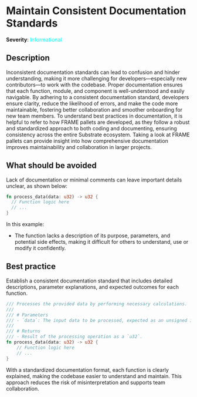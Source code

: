 # Maintain Consistent Documentation Standards

**Severity**: <span style="color:cyan;">Informational</span>

## Description

Inconsistent documentation standards can lead to confusion and hinder understanding, making it more challenging for developers—especially new contributors—to work with the codebase. Proper documentation ensures that each function, module, and component is well-understood and easily navigable. By adhering to a consistent documentation standard, developers ensure clarity, reduce the likelihood of errors, and make the code more maintainable, fostering better collaboration and smoother onboarding for new team members. To understand best practices in documentation, it is helpful to refer to how FRAME pallets are developed, as they follow a robust and standardized approach to both coding and documenting, ensuring consistency across the entire Substrate ecosystem. Taking a look at FRAME pallets can provide insight into how comprehensive documentation improves maintainability and collaboration in larger projects.

## What should be avoided

Lack of documentation or minimal comments can leave important details unclear, as shown below:

```rust
fn process_data(data: u32) -> u32 {
  // Function logic here
  // ...
}
```

In this example:

- The function lacks a description of its purpose, parameters, and potential side effects, making it difficult for others to understand, use or modify it confidently.

## Best practice

Establish a consistent documentation standard that includes detailed descriptions, parameter explanations, and expected outcomes for each function.

```rust
/// Processes the provided data by performing necessary calculations.
///
/// # Parameters
/// - `data`: The input data to be processed, expected as an unsigned integer.
///
/// # Returns
/// - Result of the processing operation as a `u32`.
fn process_data(data: u32) -> u32 {
    // Function logic here
    // ...
}
```

With a standardized documentation format, each function is clearly explained, making the codebase easier to understand and maintain. This approach reduces the risk of misinterpretation and supports team collaboration.
